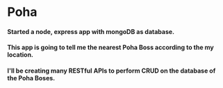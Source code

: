 # Poha

#### Started a node, express app with mongoDB as database.

#### This app is going to tell me the nearest Poha Boss according to the my location.

#### I'll be creating many RESTful APIs to perform CRUD on the database of the Poha Boses.
